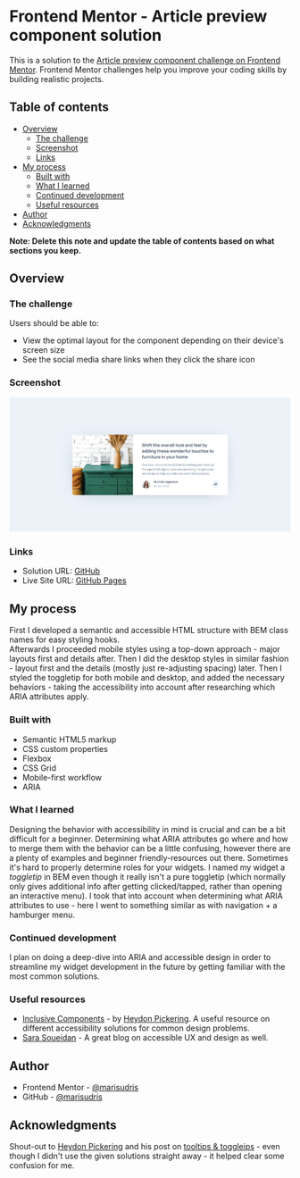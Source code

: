 # Frontend Mentor - Article preview component solution

This is a solution to the [Article preview component challenge on Frontend Mentor](https://www.frontendmentor.io/challenges/article-preview-component-dYBN_pYFT). Frontend Mentor challenges help you improve your coding skills by building realistic projects.

## Table of contents

- [Overview](#overview)
  - [The challenge](#the-challenge)
  - [Screenshot](#screenshot)
  - [Links](#links)
- [My process](#my-process)
  - [Built with](#built-with)
  - [What I learned](#what-i-learned)
  - [Continued development](#continued-development)
  - [Useful resources](#useful-resources)
- [Author](#author)
- [Acknowledgments](#acknowledgments)

**Note: Delete this note and update the table of contents based on what sections you keep.**

## Overview

### The challenge

Users should be able to:

- View the optimal layout for the component depending on their device's screen size
- See the social media share links when they click the share icon

### Screenshot

![](./design/my-solution.png)

### Links

- Solution URL: [GitHub](https://github.com/marisudris/frontend-mentor-article-preview-component)
- Live Site URL: [GitHub Pages](https://marisudris.github.io/frontend-mentor-article-preview-component/)

## My process

First I developed a semantic and accessible HTML structure with BEM class names for easy styling hooks.  
Afterwards I proceeded mobile styles using a top-down approach - major layouts first and details after. Then I did the desktop styles in similar fashion - layout first and the details (mostly just re-adjusting spacing) later.
Then I styled the toggletip for both mobile and desktop, and added the necessary behaviors - taking the accessibility into account after researching which ARIA attributes apply.

### Built with

- Semantic HTML5 markup
- CSS custom properties
- Flexbox
- CSS Grid
- Mobile-first workflow
- ARIA

### What I learned

Designing the behavior with accessibility in mind is crucial and can be a bit difficult for a beginner. Determining what ARIA attributes go where and how to merge them with the behavior can be a little confusing, however there are a plenty of examples and beginner friendly-resources out there. Sometimes it's hard to properly determine roles for your widgets. I named my widget a _toggletip_ in BEM even though it really isn't a pure toggletip (which normally only gives additional info after getting clicked/tapped, rather than opening an interactive menu). I took that into account when determining what ARIA attributes to use - here I went to something similar as with navigation + a hamburger menu.

### Continued development

I plan on doing a deep-dive into ARIA and accessible design in order to streamline my widget development in the future by getting familiar with the most common solutions.

### Useful resources

- [Inclusive Components](https://inclusive-components.design/) - by [Heydon Pickering](https://heydonworks.com/latest/). A useful resource on different accessibility solutions for common design problems.
- [Sara Soueidan](https://www.sarasoueidan.com/blog/) - A great blog on accessible UX and design as well.

## Author

- Frontend Mentor - [@marisudris](https://www.frontendmentor.io/profile/marisudris)
- GitHub - [@marisudris](https://www.github.com/marisudris)

## Acknowledgments

Shout-out to [Heydon Pickering](https://heydonworks.com/latest/) and his post on [tooltips & toggleips](https://inclusive-components.design/tooltips-toggletips/) - even though I didn't use the given solutions straight away - it helped clear some confusion for me.
